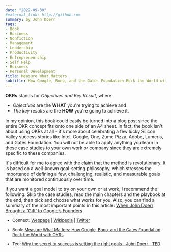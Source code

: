 ```yaml
---
date: "2022-09-30"
#external_link: http://github.com
summary: by John Doerr    
tags:
- Book
- Business
- Nonfiction
- Management
- Leadership
- Productivity
- Entrepreneurship
- Self Help
- Buisness
- Personal Development
title: Measure What Matters
subtitle: How Google, Bono, and the Gates Foundation Rock the World with OKRs
---
```


**OKRs** stands for _Objectives and Key Result_, where: 
- _Objectives_ are the **WHAT** you're trying to achieve and 
- _The key results_ are the **HOW** you're going to achieve it.

In my opinion, this book could easily be turned into a blog post since the entire OKR concept fits onto one side of an A4 sheet. In fact, the book isn't about using OKRs at all - it's more about celebrating a few lucky Silicon Valley success stories like Intel, Google, One, Zume Pizza, Adobe, Lumeris, and Gates Foundation. You will not be able to apply anything you learn in these case studies to your own work or company since they are extremely specific to these companies.

It's difficult for me to agree with the claim that the method is revolutionary. It is based on a well-known goal-setting philosophy, which stresses the importance of defining a few, challenging, realistic, and measurable goals that are monitored continuously over time.

If you want a goal model to try on your own or at work, I recommend the following: Skip the case studies, read the main chapters and the playbook at the end, then pick and choose what works for you. Also, you can find a summary of the most important points in this article: 
[When John Doerr Brought a ‘Gift’ to Google’s Founders](https://www.wired.com/story/when-john-doerr-brought-a-gift-to-googles-founders/)




<font size="2">

-   Connect: [Webpage](https://www.whatmatters.com/) \| [Wikipedia](https://en.wikipedia.org/wiki/John_Doerr) \| [Twitter](https://twitter.com/johndoerr)

-   Book: [Measure What Matters: How Google, Bono, and the Gates Foundation Rock the World with OKRs](https://www.amazon.com/Measure-What-Matters-Google-Foundation/dp/0525536221) 

-   Ted: [Why the secret to success is setting the right goals - John Doerr - TED](https://www.youtube.com/watch?v=L4N1q4RNi9I) 

</font>

